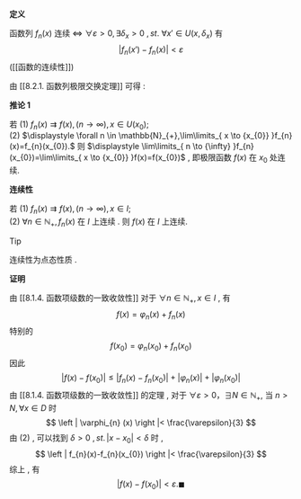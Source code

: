 
**定义**

函数列 $\displaystyle f_{n}(x)$ 连续 $\displaystyle \iff$ $\displaystyle \forall \varepsilon > 0,\exists\delta_{x}>0\ , st.$ $\displaystyle \forall x'\in U(x,\delta_{x})$ 有
$$
\left | f_{n}(x')-f_{n}(x) \right |<\varepsilon 
$$
([[函数的连续性]])

由 [[8.2.1. 函数列极限交换定理]] 可得 :

**推论 1**

若
(1) $\displaystyle f_{n}(x) \rightrightarrows f(x),(n\to \infty),x \in U(x_{0});$   
(2) $\displaystyle \forall n \in \mathbb{N}_{+},\lim\limits_{ x \to {x_{0}} }f_{n}(x)=f_{n}(x_{0}).$ 
则 $\displaystyle \lim\limits_{ n \to {\infty} }f_{n}(x_{0})=\lim\limits_{ x \to {x_{0}} }f(x)=f(x_{0})$ , 即极限函数 $\displaystyle f(x)$ 在 $\displaystyle x_{0}$ 处连续.

**连续性**

若
(1) $\displaystyle f_{n}(x) \rightrightarrows f(x),(n\to \infty),x \in I;$   
(2) $\displaystyle \forall n \in \mathbb{N}_{+},f_{n}(x)$ 在 $\displaystyle I$ 上连续 .
则 $\displaystyle f(x)$ 在 $\displaystyle I$ 上连续.

>[!tip] 
>连续性为点态性质 .

**证明**

由 [[8.1.4. 函数项级数的一致收敛性]]
对于 $\displaystyle \forall n \in \mathbb{N}_{+},x \in I$ , 有
$$
f(x)=\varphi_{n}(x)+f_{n}(x)\tag{1}
$$
特别的
$$
f(x_{0})=\varphi_{n}(x_{0})+f_{n}(x_{0})
$$
因此
$$
\left | f(x)-f(x_{0}) \right |\leqslant \left | f_{n}(x)-f_{n}(x_{0}) \right |+\left | \varphi_{n}(x) \right |+\left | \varphi_{n}(x_{0}) \right | 
$$
由 [[8.1.4. 函数项级数的一致收敛性]] 的定理 , 对于 $\displaystyle \forall \varepsilon > 0，\exists N \in \mathbb{N}_{+},$ 当 $\displaystyle n>N,\forall x \in D$ 时
$$
\left | \varphi_{n} (x) \right |< \frac{\varepsilon}{3} 
$$
由 (2) , 可以找到 $\displaystyle \delta>0\ , st.\,\left | x-x_{0} \right |<\delta$ 时 , 
$$
\left | f_{n}(x)-f_{n}(x_{0}) \right |< \frac{\varepsilon}{3} 
$$
综上 , 有
$$
\left | f(x)-f(x_{0}) \right | <\varepsilon.\blacksquare
$$





